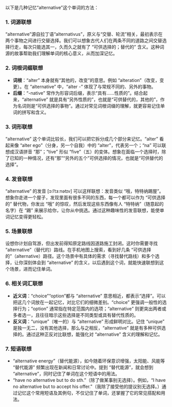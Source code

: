 以下是几种记忆“alternative”这个单词的方法：

### 1. 词源联想
“alternative”源自拉丁语“alternativus”，原义与“交替、轮流”相关，最初表示在两个事物之间进行交替选择。我们可以想象古代人们在两条不同的道路之间交替选择行走，每次只能选其一，久而久之就有了 “可供选择的；替代的” 含义。这种词源的故事帮助我们理解单词的核心意义，从而加深记忆。

### 2. 词根词缀联想
 - **词根**：“alter” 本身就有“其他的，改变”的意思。例如 “alteration”（改变，变更）。在 “alternative” 中，“alter -” 体现了与常规不同的、另外的事物。
 - **后缀**：“-native” 常作为形容词后缀，表示“具有……性质的”。结合起来，“alternative” 就是具有“另外性质的”，也就是“可供替代的，其他的”，作为名词则是“可供选择的事物”。通过对常见词根词缀的理解，就更容易记住单词的拼写和含义。

### 3. 词形联想
“alternative” 这个单词比较长，我们可以把它拆分成几个部分来记忆。“alter” 看起来像 “alter ego”（分身，另一个自我）中的 “alter”，代表另一个；“na” 可以联想成汉语拼音 “那”；“tive” 形似 “five”（五）的变体。想象在面临一个选择时，除了已知的一种情况，还有“那”“另外的五个”可供选择的情况，也就是“可供替代的选择”。

### 4. 发音联想
“alternative” 的发音 [ɔːlˈtɜːnətɪv] 可以这样联想：发音类似 “哦，特特纳踢屋”。想象你走进一个屋子，发现里面有很多不同的东西，每一个都可以作为 “可供选择的” 替代物，你发出 “哦” 的惊叹，然后发现这些东西像有人 “特特纳”（随意起的名字）在 “踢” 来展示给你，让你从中挑选。通过这种趣味性的发音联想，能使单词记忆变得更轻松。

### 5. 场景联想
设想你计划自驾游，但出发前得知原定路线因道路施工封闭。这时你需要寻找 “alternative”（替代的）路线。在手机地图上搜索，看到好几条 “可供选择的”（alternative）路径。这个场景中有具体的需求（寻找替代路线）和多个选择，让你深刻体会到 “alternative” 的含义，以后遇到这个词，就能快速联想到这个场景，进而记住单词。

### 6. 相关词汇联想
 - **近义词**：“choice”“option”都与 “alternative” 意思相近，都表示“选择”。可以把这几个词放在一起记忆，对比它们的细微差别。“choice” 更强调一般性的选择行为；“option” 通常指在特定范围内的选项；“alternative” 则更突出两者或多者选一，且往往暗示这些选择是不同类型或具有替代性质的。
 - **反义词**：“unique”（唯一的）与 “alternative” 形成鲜明对比。记住 “unique” 是独一无二，没有其他选择，那么与之相反，“alternative” 就是有多种可供选择的。通过这种正反对比联想，能强化对 “alternative” 含义的理解和记忆。

### 7. 短语联想
 - “alternative energy”（替代能源），如今随着环保意识增强，太阳能、风能等 “替代能源” 频繁出现在新闻和日常讨论中。提到 “替代能源”，就会想到 “alternative”，同时记住了单词在这个短语中的用法。
 - “have no alternative but to do sth.”（除了做某事别无选择）。例如，“I have no alternative but to accept his offer.”（我除了接受他的提议别无选择。）通过记忆这个常用短语及其例句，不仅记住了单词，还掌握了它的常见搭配和用法。 